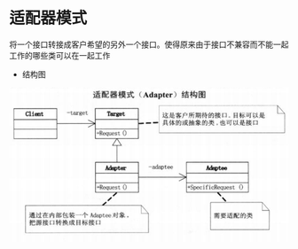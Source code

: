 # 适配器模式

将一个接口转接成客户希望的另外一个接口。使得原来由于接口不兼容而不能一起工作的哪些类可以在一起工作

* 结构图

![适配器模式](https://github.com/shanyao19940801/BookeNote/blob/master/ReadingNotes/DaHuaSheJiMoShi/src/main/java/com/yao/chapter17_Adapter/image/adpter.PNG)


